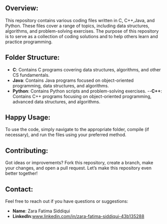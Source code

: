 ## Overview:
 This repository contains various coding files written in C, C++,Java, and Python. These files cover a range of topics, including data structures, algorithms, and problem-solving exercises. The purpose of this repository is to serve as a collection of coding solutions and to help others learn and practice programming.

## Folder Structure:
- **C**: Contains C programs covering data structures, algorithms, and other CS fundamentals.
- **Java**: Contains Java programs focused on object-oriented programming, data structures, and algorithms.
- **Python**: Contains Python scripts and problem-solving exercises.
--**C++**: Contains C++ programs focusing on object-oriented programming, advanced data structures, and algorithms.


## Happy Usage:
To use the code, simply navigate to the appropriate folder, compile (if necessary), and run the files using your preferred method.

## Contributing:
Got ideas or improvements? Fork this repository, create a branch, make your changes, and open a pull request. Let’s make this repository even better together!

## Contact:
Feel free to reach out if you have questions or suggestions:

- **Name**: Zara Fatima Siddiqui
- **LinkedIn**:www.linkedin.com/in/zara-fatima-siddiqui-43b135288
